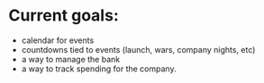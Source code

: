 # Current goals:

- calendar for events
- countdowns tied to events (launch, wars, company nights, etc)
- a way to manage the bank
- a way to track spending for the company.
